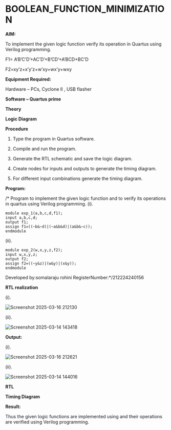 # BOOLEAN_FUNCTION_MINIMIZATION

**AIM:**

To implement the given logic function verify its operation in Quartus using Verilog programming.

F1= A’B’C’D’+AC’D’+B’CD’+A’BCD+BC’D 

F2=xy’z+x’y’z+w’xy+wx’y+wxy

**Equipment Required:**

Hardware – PCs, Cyclone II , USB flasher

**Software – Quartus prime**

**Theory**

**Logic Diagram**

**Procedure**

1.	Type the program in Quartus software.

2.	Compile and run the program.

3.	Generate the RTL schematic and save the logic diagram.

4.	Create nodes for inputs and outputs to generate the timing diagram.

5.	For different input combinations generate the timing diagram.


**Program:**

/* Program to implement the given logic function and to verify its operations in quartus using Verilog programming. 
(i).
```
module exp_1(a,b,c,d,f1);
input a,b,c,d;
output f1;
assign f1=((~b&~d)|(~a&b&d)|(a&b&~c));
endmodule
```
(ii).
```
module exp_2(w,x,y,z,f2);
input w,x,y,z;
output f2;
assign f2=((~y&z)|(w&y)|(x&y));
endmodule
```
Developed by:somalaraju rohini RegisterNumber:*/212224240156

**RTL realization**

(i).

![Screenshot 2025-03-16 212130](https://github.com/user-attachments/assets/a5d2cd41-898c-4984-8747-ed4f00fe5224)

(ii).





![Screenshot 2025-03-14 143418](https://github.com/user-attachments/assets/4a17f862-82c0-403e-9d75-e986c9dd74f4)




**Output:**


(i).

![Screenshot 2025-03-16 212621](https://github.com/user-attachments/assets/f32db8cb-b491-4dc4-ac08-7cda873faab7)


(ii).


![Screenshot 2025-03-14 144016](https://github.com/user-attachments/assets/7ae20e67-1bbf-4604-91d4-f1fa988667ac)



**RTL**

**Timing Diagram**

**Result:**

Thus the given logic functions are implemented using and their operations are verified using Verilog programming.

